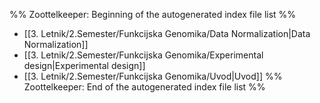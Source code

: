 %% Zoottelkeeper: Beginning of the autogenerated index file list  %%
-  [[3. Letnik/2.Semester/Funkcijska Genomika/Data Normalization|Data Normalization]]
-  [[3. Letnik/2.Semester/Funkcijska Genomika/Experimental design|Experimental design]]
-  [[3. Letnik/2.Semester/Funkcijska Genomika/Uvod|Uvod]]
%% Zoottelkeeper: End of the autogenerated index file list  %%
